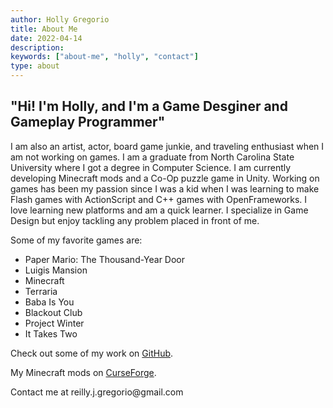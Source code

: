 ```yaml
---
author: Holly Gregorio
title: About Me
date: 2022-04-14
description:
keywords: ["about-me", "holly", "contact"]
type: about
---
```


## "Hi! I'm Holly, and I'm a Game Desginer and Gameplay Programmer"

I am also an artist, actor, board game junkie, and traveling enthusiast when I am not working on games. I am a graduate from North Carolina State University where I got a degree in Computer Science. I am currently developing Minecraft mods and a Co-Op puzzle game in Unity. Working on games has been my passion since I was a kid when I was learning to make Flash games with ActionScript and C++ games with OpenFrameworks. I love learning new platforms and am a quick learner. I specialize in Game Design but enjoy tackling any problem placed in front of me.

Some of my favorite games are:

- Paper Mario: The Thousand-Year Door
- Luigis Mansion
- Minecraft
- Terraria
- Baba Is You
- Blackout Club
- Project Winter
- It Takes Two


Check out some of my work on [GitHub](https://github.com/ReillyGregorio).

My Minecraft mods on [CurseForge](https://www.curseforge.com/members/thearcanepigeon/projects).

Contact me at reilly.j.gregorio&#064;gmail.com
